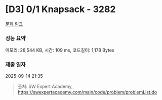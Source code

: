 # [D3] 0/1 Knapsack - 3282 

[문제 링크](https://swexpertacademy.com/main/code/problem/problemDetail.do?contestProbId=AWBJAVpqrzQDFAWr) 

### 성능 요약

메모리: 28,544 KB, 시간: 109 ms, 코드길이: 1,178 Bytes

### 제출 일자

2025-09-14 21:35



> 출처: SW Expert Academy, https://swexpertacademy.com/main/code/problem/problemList.do